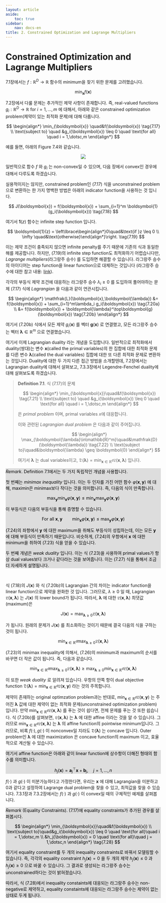 ```yaml
---
layout: article
aside:
    toc: true
sidebar:
    nav: docs-en
title: 2. Constrained Optimization and Lagrange Multipliers
---
```


# Constrained Optimization and Lagrange Multipliers

7.1장에서는 $f : \mathbb{R}^D\rightarrow\mathbb{R}$ 함수의 minimum을 찾기 위한 문제를 고려했습니다.

$$ \min_{\boldsymbol{x}} f(\boldsymbol{x}) \tag{7.16} $$

7.2장에서 다룰 문제는 추가적인 제약 사항이 존재합니다. 즉, real-valued functions $g_i : \mathbb{R}^D\rightarrow\mathbb{R}\text{ for } i=1,\dotsc,m$ 에 대해서, 아래와 같은 constrained optimization problem(제약이 있는 최적화 문제)에 대해 다룹니다.

$$ \begin{align*} \min_{\boldsymbol{x}} \quad&f(\boldsymbol{x}) \tag{7.17} \\ \text{subject to} \quad &g_i(\boldsymbol{x}) \leq 0 \quad \text{for all} \quad i = 1,\dotsc,m \end{align*} $$

예를 들면, 아래의 Figure 7.4와 같습니다.

<div align="center"><img src="{{ site.baseurl }}/assets/images/figures/figure7.4.png"></div>

일반적으로 함수 $f$ 와 $g_i$ 는 non-convex일 수 있으며, 다음 장에서 convex인 경우에 대해서 다루도록 하겠습니다.

실용적이지는 않지만, constrained problem인 (7.17) 식을 unconstrained problem으로 변환하는 한 가지 명백한 방법은 아래의 indicator function을 사용하는 것 입니다.

$$ J(\boldsymbol{x}) = f(\boldsymbol{x}) + \sum_{i=1}^m \boldsymbol{1}(g_i(\boldsymbol{x})) \tag{7.18} $$

여기서 $\boldsymbol{1}(z)$ 함수는 infinite step function 입니다.

$$ \boldsymbol{1}(z) = \left\lbrace\begin{align*}0\quad&\text{if }z \leq 0 \\ \infty \quad&\text{otherwise}\end{align*}\right. \tag{7.19} $$

이는 제약 조건이 충족되지 않으면 infinite penalty를 주기 때문에 기존의 식과 동일한 해를 제공합니다. 하지만, (7.19)의 infinite step function도 최적화하기 어렵습니다만, *Lagrange multipliers*(라그랑주 승수) 를 도입하면 해결할 수 있습니다. 라그랑주 승수의 아이디어는 step function을 linear function으로 대체하는 것입니다 (라그랑주 승수에 대한 참고 내용: [link](https://convex-optimization-for-all.github.io/contents/chapter11/2021/03/24/11_01_Lagrangian/)).

각각의 부등식 제약 조건에 대응하는 라그랑주 승수 $\lambda_i \geq 0$ 를 도입하여 풀어야하는 문제 (7.17) 식에 *Lagrangian* 을 다음과 같이 연관시킵니다.

$$ \begin{align*} \mathfrak{L}(\boldsymbol{x},\boldsymbol{\lambda}) &= f(\boldsymbol{x}) + \sum_{i=1}^m\lambda_i g_i(\boldsymbol{x}) \tag{7.20a} \\ &= f(\boldsymbol{x}) + \boldsymbol{\lambda}^\top\boldsymbol{g}(\boldsymbol{x}) \tag{7.20b} \end{align*} $$

여기서 (7.20b) 식에서 모든 제약 $g_i(\boldsymbol{x})$ 를 벡터 $\boldsymbol{g}(\boldsymbol{x})$ 로 연결했고, 모든 라그랑주 승수는 벡터 $\boldsymbol{\lambda}\in\mathbb{R}^m$ 으로 연결했습니다.

여기서 이제 Lagrangian duality 라는 개념을 도입합니다. 일반적으로 최적화에서 duality(쌍대)는 변수 $\boldsymbol{x}$(called the primal variables)의 한 집합에 대한 최적화 문제를 다른 변수 $\boldsymbol{\lambda}$(called the dual variables) 집합에 대한 또 다른 최적화 문제로 변환하는 것입니다. Duality에 대한 두 가지 다른 접근 방법을 소개할텐데, 7.2장에서는 Lagrangian duality에 대해서 살펴보고, 7.3.3장에서 Legendre-Fenchel duality에 대해 살펴보도록 하겠습니다.

> **Definition 7.1**. 식 (7.17)의 문제
> 
> $$ \begin{align*} \min_{\boldsymbol{x}}\quad&f(\boldsymbol{x}) \tag{7.21} \\ \text{subject to} \quad &g_i(\boldsymbol{x}) \leq 0 \quad \text{for all} \quad i = 1,\dotsc,m \end{align*} $$
> 
> 은 *primal problem* 이며, primal variables $x$에 대응합니다.
> 
> 이와 관련된 *Lagrangian dual problem* 은 다음과 같이 주어집니다.
> 
> $$ \begin{align*} \max_{\boldsymbol{\lambda}\in\mathbb{R}^m}\quad&\mathfrak{D}(\boldsymbol{\lambda}) \tag{7.22} \\ \text{subject to}\quad&\boldsymbol{\lambda} \geq \boldsymbol{0} \end{align*} $$
> 
> 여기서 $\boldsymbol{\lambda}$ 는 dual variables이고, $\mathfrak{D}(\boldsymbol{\lambda}) = \min_{\boldsymbol{x}\in\mathbb{R}^d}\mathfrak{L}(\boldsymbol{x},\boldsymbol{\lambda})$ 입니다.

<div style="background-color: #dddddd; color: #000000">
<i>Remark</i>. Definition 7.1에서는 두 가지 독립적인 개념을 사용합니다.

첫 번째는 *minimax inequality* 입니다. 이는 두 인자를 가진 어떤 함수 $\varphi(\boldsymbol{x},\boldsymbol{y})$ 에 대해, maximin은 minimax보다 작다는 것을 의미합니다. 즉, 다음의 식이 만족합니다.

$$ \max_{\boldsymbol{y}}\min_{\boldsymbol{x}}\varphi(\boldsymbol{x},\boldsymbol{y}) \leq \min_{\boldsymbol{x}}\max_{\boldsymbol{y}}\varphi(\boldsymbol{x},\boldsymbol{y}) \tag{7.23} $$

이 부등식은 다음의 부등식을 통해 증명할 수 있습니다.

$$ \text{For all }\boldsymbol{x},\boldsymbol{y}\qquad \min_{\boldsymbol{x}}\varphi(\boldsymbol{x},\boldsymbol{y}) \leq \max_{\boldsymbol{y}}\varphi(\boldsymbol{x},\boldsymbol{y}) \tag{7.24} $$

(7.24)의 좌항에서 $\boldsymbol{y}$ 에 대한 maximum을 취해도 부등식이 성립하는데, 이는 모든 $\boldsymbol{y}$ 에 대해 부등식이 만족하기 때문입니다. 비슷하게, (7.24)의 우항에서 $\boldsymbol{x}$ 에 대한 minimum을 취하여 (7.23) 식을 얻을 수 있습니다.

두 번째 개념은 *weak duality* 입니다. 이는 식 (7.23)을 사용하여 primal values가 항상 dual values보다 크거나 같다라는 것을 보여줍니다. 이는 (7.27) 식을 통해서 조금 더 자세하게 설명됩니다.

</div>
<br>

식 (7.18)의 $J(\boldsymbol{x})$ 와 식 (7.20b)의 Lagrangian 간의 차이는 indicator function을 linear function으로 제약을 완화한 것 입니다. 그러므로, $\lambda\geq 0$ 일 때, Lagrangian $\mathfrak{L}(\boldsymbol{x},\boldsymbol{\lambda})$ 는 $J(\boldsymbol{x})$ 의 lower bound가 됩니다. 따라서, $\boldsymbol{\lambda}$ 에 대한 $\mathfrak{L}(\boldsymbol{x},\boldsymbol{\lambda})$ 최댓값(maximum)은 

$$ J(\boldsymbol{x}) = \max_{\boldsymbol{\lambda}\geq 0}\mathfrak{L}(\boldsymbol{x},\boldsymbol{\lambda}) \tag{7.25} $$

가 됩니다. 원래의 문제가 $J(\boldsymbol{x})$ 를 최소화하는 것이기 때문에 결국 다음의 식을 구하는 것이 됩니다.

$$ \min_{\boldsymbol{x}\in\mathbb{R}^d}\max_{\boldsymbol{\lambda}\geq0}\mathfrak{L}(\boldsymbol{x},\boldsymbol{\lambda}) \tag{7.26} $$

(7.23)의 minimax inequality에 의해서, (7.26)의 minimum과 maximum의 순서를 바꾸면 더 작은 값이 됩니다. 즉, 다음과 같습니다.

$$ \min_{\boldsymbol{x}\in\mathbb{R}^d}\max_{\boldsymbol{\lambda}\geq0}\mathfrak{L}(\boldsymbol{x},\boldsymbol{\lambda}) \geq \max_{\boldsymbol{\lambda}\geq0}\min_{\boldsymbol{x}\in\mathbb{R}^d}\mathfrak{L}(\boldsymbol{x},\boldsymbol{\lambda}) \tag{7.27} $$

이 또한 *weak duality* 로 알려져 있습니다. 우항의 안쪽 항이 dual objective function $\mathfrak{D}(\boldsymbol{\lambda}) = \min_{\boldsymbol{x}\in\mathbb{R}^d}\mathfrak{L}(\boldsymbol{x},\boldsymbol{y})$ 라는 것의 주목합니다.

제약이 존재하는 original optimzation problem과는 반대로, $\min_{\boldsymbol{x}\in\mathbb{R}^d}\mathfrak{L}(\boldsymbol{x},\boldsymbol{y})$ 는 주어진 $\boldsymbol{\lambda}$ 값에 대한 제약이 없는 최적화 문제(unconstrained optimization problem)입니다. 만약 $\min_{\boldsymbol{x}\in\mathbb{R}^d}\mathfrak{L}(\boldsymbol{x},\boldsymbol{\lambda})$ 를 푸는 것이 쉽다면, 전체 문제를 푸는 것 또한 쉽습니다. 식 (7.20b)를 살펴보면, $\mathfrak{L}(\boldsymbol{x},\boldsymbol{\lambda})$ 는 $\boldsymbol{\lambda}$ 에 대한 affine 이라는 것을 알 수 있습니다. 그러므로 $\min_{\boldsymbol{x}\in\mathbb{R}^d}\mathfrak{L}(\boldsymbol{x},\boldsymbol{\lambda})$ 는 $\boldsymbol{\lambda}$ 의 affine function의 pointwise minimum입니다. 그러므로, 비록 $f(\cdot), g(\cdot)$ 이 nonconvex일 지라도 $\mathfrak{D}(\boldsymbol{\lambda})$ 는 concave 입니다. Outer problem인 $\boldsymbol{\lambda}$ 에 대한 maximization 은 concave function의 maximum 이고, 효율적으로 계산될 수 있습니다.

<div style="background-color: #dddddd; color: #000000">
여기서 affine function은 아래와 같이 linear function에 상수항이 더해진 형태의 함수를 의미합니다.

$$ h_j(\boldsymbol{x}) = \boldsymbol{a}_j^\top\boldsymbol{x} + \boldsymbol{b}_j, \quad j=1,\dotsc,n $$
</div>

$f(\cdot)$ 과 $g(\cdot)$ 이 미분가능하다고 가정한다면, 우리는 $\boldsymbol{x}$ 에 대해 Lagrangian을 미분하고 0과 같다고 설정하여 Lagrange dual problem을 찾을 수 있고, 최적값을 찾을 수 있습니다. 7.3.1장과 7.3.2장에서는 $f(\cdot)$ 과 $g(\cdot)$ 이 convex일 때의 구체적인 예제를 살펴봅니다.

<div style="background-color: #dddddd; color: #000000">
<i>Remark</i> (Equality Constraints). (7.17)에 equality constraints가 추가된 경우를 살펴봅시다.

$$ \begin{align*} \min_{\boldsymbol{x}}\quad&f(\boldsymbol{x}) \\ \text{subject to}\quad&g_i(\boldsymbol{x}) \leq 0 \quad \text{for all}\quad i = 1,\dotsc,m \\ &h_j(\boldsymbol{x}) = 0 \quad \text{for all}\quad j = 1,\dotsc,n \end{align*} \tag{7.28} $$

여기서 equality constraint를 두 개의 inequality constraints로 바꿔서 모델링할 수 있습니다. 즉, 각각의 equality constraint $h_j(\boldsymbol{x}) = 0$ 을 두 개의 제약 $h_j(\boldsymbol{x})\leq 0$ 과 $h_j(\boldsymbol{x})\geq 0$ 으로 바꿀 수 있습니다. 그 결과로 생성되는 라그랑주 승수는 unconstrained하다는 것이 밝혀졌습니다.

따라서, 식 (7.28)에서 inequality constaints에 대응되는 라그랑주 승수는 non-negative로 제약하고, equality constaints에 대응되는 라그랑주 승수는 제약이 없는 상태로 두게 됩니다.
</div>